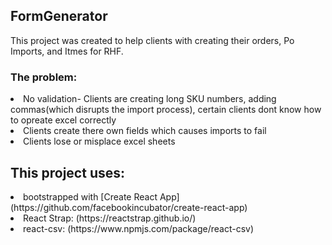 ## FormGenerator

This project was created to help clients with creating their orders, Po Imports, and Itmes for RHF.

### The problem:
<li>No validation- Clients are creating long SKU numbers, adding commas(which disrupts the import process), certain clients dont know how to opreate excel correctly</li>
<li>Clients create there own fields which causes imports to fail</li>
<li>Clients lose or misplace excel sheets</li>
  
## This project uses:

<li>bootstrapped with [Create React App](https://github.com/facebookincubator/create-react-app)</li>
<li>React Strap: (https://reactstrap.github.io/)</li>
<li>react-csv: (https://www.npmjs.com/package/react-csv)</li>






